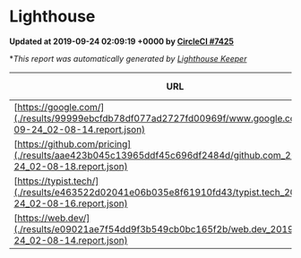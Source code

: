
# Lighthouse

**Updated at 2019-09-24 02:09:19 +0000 by [CircleCI #7425](https://circleci.com/gh/ItinerisLtd/lighthouse-keeper-example/7425)**

**This report was automatically generated by [Lighthouse Keeper](https://github.com/itinerisltd/lighthouse-keeper)*

| URL | Performance | Accessibility | Best Practices | SEO | PWA | Updated At |
| --- | --- | --- | --- | --- | --- | --- |
| [https://google.com/](./results/99999ebcfdb78df077ad2727fd00969f/www.google.com_2019-09-24_02-08-14.report.json) | 0.94 | 0.86 | 0.93 | 0.82 | 0.56 | 2019-09-24T02:08:14.937Z |
| [https://github.com/pricing](./results/aae423b045c13965ddf45c696df2484d/github.com_2019-09-24_02-08-18.report.json) | 0.7 | 0.93 | 0.93 | 0.92 | 0.56 | 2019-09-24T02:08:18.046Z |
| [https://typist.tech/](./results/e463522d02041e06b035e8f61910fd43/typist.tech_2019-09-24_02-08-16.report.json) |  |  |  |  |  | 2019-09-24T02:08:16.171Z |
| [https://web.dev/](./results/e09021ae7f54dd9f3b549cb0bc165f2b/web.dev_2019-09-24_02-08-14.report.json) | 0.92 | 0.9 | 1 | 0.96 | 1 | 2019-09-24T02:08:14.422Z |
